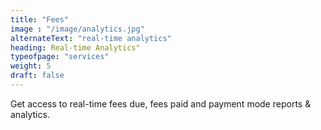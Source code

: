 ```yaml
---
title: "Fees"
image : "/image/analytics.jpg"
alternateText: "real-time analytics"
heading: Real-time Analytics"
typeofpage: "services"
weight: 5
draft: false
---
```


Get access to real-time fees due, fees paid and payment mode reports & analytics.
